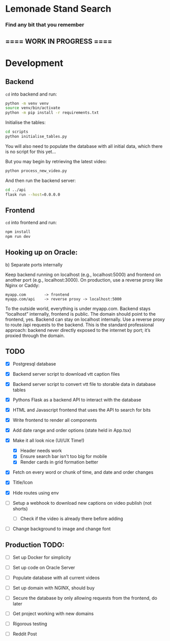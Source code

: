 # Lemonade Stand Search

### Find any bit that you remember

## ==== WORK IN PROGRESS ====

# Development

## Backend

`cd` into backend and run:

```bash
python -m venv venv
source venv/bin/activate
python -m pip install -r requirements.txt
```

Initialise the tables:

```bash
cd scripts
python initialise_tables.py
```

You will also need to populate the database with all initial data, which
there is no script for this yet...

But you may begin by retrieving the latest video:

```bash
python process_new_video.py
```

And then run the backend server:

```bash
cd ../api
flask run --host=0.0.0.0
```

## Frontend

`cd` into frontend and run: 

```bash
npm install
npm run dev
```

## Hooking up on Oracle:

b) Separate ports internally

Keep backend running on localhost (e.g., localhost:5000) and frontend on another port (e.g., localhost:3000).
On production, use a reverse proxy like Nginx or Caddy:

    myapp.com        -> frontend
    myapp.com/api    -> reverse proxy -> localhost:5000

To the outside world, everything is under myapp.com.
Backend stays “localhost” internally, frontend is public.
The domain should point to the frontend, yes.
Backend can stay on localhost internally.
Use a reverse proxy to route /api requests to the backend.
This is the standard professional approach: backend never directly exposed to the internet by port; it’s proxied through the domain.

## TODO

- [x] Postgresql database 
- [x] Backend server script to download vtt caption files
- [x] Backend server script to convert vtt file to storable data in database tables
- [x] Pythons Flask as a backend API to interact with the database
- [x] HTML and Javascript frontend that uses the API to search for bits
- [x] Write frontend to render all components
- [x] Add date range and order options (state held in App.tsx)
- [x] Make it all look nice (UI/UX Time!)
    - [x] Header needs work
    - [x] Ensure search bar isn't too big for mobile
    - [x] Render cards in grid formation better
- [x] Fetch on every word or chunk of time, and date and order changes
- [x] Title/Icon

- [x] Hide routes using env
- [ ] Setup a webhook to download new captions on video publish (not shorts)
    - [ ] Check if the video is already there before adding
- [ ] Change background to image and change font

## Production TODO:

- [ ] Set up Docker for simplicity
- [ ] Set up code on Oracle Server
- [ ] Populate database with all current videos
- [ ] Set up domain with NGINX, should buy
- [ ] Secure the database by only allowing requests from the frontend, do later
- [ ] Get project working with new domains
- [ ] Rigorous testing
- [ ] Reddit Post


